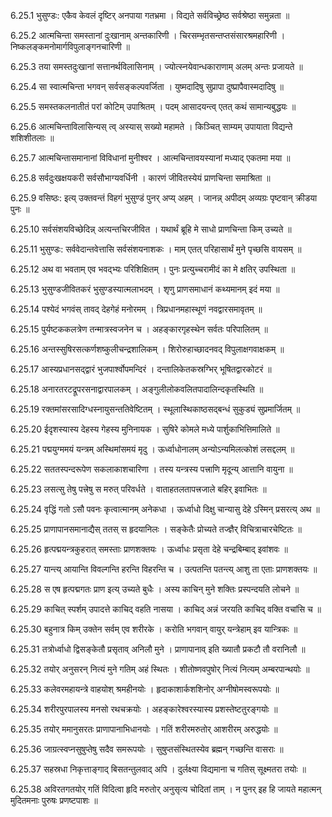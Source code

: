 6.25.1
भुसुण्डः:
एकैव केवलं दृष्टिर् अनपाया गतभ्रमा ।
विद्यते सर्वविच्छ्रेष्ठ सर्वश्रेष्ठा समुन्नता ॥


6.25.2
आत्मचिन्ता समस्तानां दुःखानाम् अन्तकारिणी ।
चिरसम्भृतसन्तप्तसंसारश्रमहारिणी ।
निष्कलङ्कमनोमार्गविपुलाङ्गनचारिणी ॥


6.25.3
तया समस्तदुःखानां सत्तानर्थविलासिनाम् ।
ज्योत्स्नयेवान्धकाराणाम् अलम् अन्तः प्रजायते ॥


6.25.4
सा स्वात्मचिन्ता भगवन् सर्वसङ्कल्पवर्जिता ।
युष्मदादिषु सुप्रापा दुष्प्रापैवास्मदादिषु ॥


6.25.5
समस्तकलनातीतं परां कोटिम् उपाश्रितम् ।
पदम् आसादयन्त्व् एतत् कथं सामान्यबुद्धयः ॥


6.25.6
आत्मचिन्ताविलासिन्यस् त्व् अस्यास् सख्यो महामते ।
किञ्चित् साम्यम् उपायाता विद्यन्ते शशिशीतलाः ॥


6.25.7
आत्मचिन्तासमानानां विविधानां मुनीश्वर ।
आत्मचिन्तावयस्यानां मध्याद् एकतमा मया ॥


6.25.8
सर्वदुःखक्षयकरी सर्वसौभाग्यवर्धिनी ।
कारणं जीवितस्येयं प्राणचिन्ता समाश्रिता ॥


6.25.9
वसिष्ठः:
इत्य् उक्तवन्तं विहगं भुसुण्डं पुनर् अप्य् अहम् ।
जानन्न् अपीदम् अव्यग्रः पृष्टवान् क्रीडया पुनः ॥


6.25.10
सर्वसंशयविच्छेदिन्न् अत्यन्तचिरजीवित ।
यथार्थं ब्रूहि मे साधो प्राणचिन्ता किम् उच्यते ॥


6.25.11
भुसुण्डः:
सर्ववेदान्तवेत्तासि सर्वसंशयनाशकः ।
माम् एतत् परिहासार्थं मुने पृच्छसि वायसम् ॥


6.25.12
अथ वा भवताम् एव भवद्भ्यः परिशिक्षितम् ।
पुनः प्रत्युच्चरामीदं का मे क्षतिर् उपस्थिता ॥


6.25.13
भुसुण्डजीवितकरं भुसुण्डस्यात्मलाभदम् ।
शृणु प्राणसमाधानं कथ्यमानम् इदं मया ॥


6.25.14
पश्येदं भगवंस् तावद् देहगेहं मनोरमम् ।
त्रिप्रधानमहास्थूणं नवद्वारसमावृतम् ॥


6.25.15
पुर्यष्टककलत्रेण तन्मात्रस्वजनेन च ।
अहङ्कारगृहस्थेन सर्वतः परिपालितम् ॥


6.25.16
अन्तस्सुषिरसत्कर्णशष्कुलीचन्द्रशालिकम् ।
शिरोरुहाच्छादनवद् विपुलाक्षगवाक्षकम् ॥


6.25.17
आस्यप्रधानसद्द्वारं भुजपार्श्वोपमन्दिरं ।
दन्तालिकेतकस्रग्भिर् भूषितद्वारकोटरं ॥


6.25.18
अनारतरटद्रूपरसनाद्वारपालकम् ।
अङ्गुलीलोकवलितपादालिन्दकृतस्थिति ॥


6.25.19
रक्तमांसरसादिग्धस्नायुसन्ततिवेष्टितम् ।
स्थूलास्थिकाष्ठसद्बन्धं सुकुड्यं सुप्रमार्जितम् ॥


6.25.20
ईदृशस्यास्य देहस्य गेहस्य मुनिनायक ।
सुषिरे कोमले मध्ये पार्शुकाभित्तिमालिते ॥


6.25.21
पद्मयुग्ममयं यन्त्रम् अस्थिमांसमयं मृदु ।
ऊर्ध्वाधोनालम् अन्योऽन्यमिलत्कोशं लसद्दलम् ॥


6.25.22
सततस्पन्दरूपेण सकलाकाशचारिणा ।
तस्य यन्त्रस्य पत्त्राणि मृदून्य् आत्तानि वायुना ॥


6.25.23
लसत्सु तेषु पत्त्रेषु स मरुत् परिवर्धते ।
वाताहतलतापत्त्रजाले बहिर् इवाभितः ॥


6.25.24
वृद्धिं गतो ऽसौ पवनः कृत्वात्मानम् अनेकधा ।
ऊर्ध्वाधो दिक्षु चान्यासु देहे ऽस्मिन् प्रसरत्य् अथ ॥


6.25.25
प्राणापानसमानाद्यैस् ततस् स हृदयानिलः ।
सङ्केतैः प्रोच्यते तज्ज्ञैर् विचित्राचारचेष्टितः ॥


6.25.26
हृत्पद्मयन्त्रकुहरात् समस्ताः प्राणशक्तयः ।
ऊर्ध्वाधः प्रसृता देहे चन्द्रबिम्बाद् इवांशवः ॥


6.25.27
यान्त्य् आयान्ति विवल्गन्ति हरन्ति विहरन्ति च ।
उत्पतन्ति पतन्त्य् आशु ता एताः प्राणशक्तयः ॥


6.25.28
स एष हृत्पद्मगतः प्राण इत्य् उच्यते बुधैः ।
अस्य काचिन् मुने शक्तिः प्रस्पन्दयति लोचने ॥


6.25.29
काचित् स्पर्शम् उपादत्ते काचिद् वहति नासया ।
काचिद् अन्नं जरयति काचिद् वक्ति वचांसि च ॥


6.25.30
बहुनात्र किम् उक्तेन सर्वम् एव शरीरके ।
करोति भगवान् वायुर् यन्त्रेहाम् इव यान्त्रिकः ॥


6.25.31
तत्रोर्ध्वाधो द्विसङ्केतौ प्रसृताव् अनिलौ मुने ।
प्राणापानाव् इति ख्यातौ प्रकटौ तौ वरानिलौ ॥


6.25.32
तयोर् अनुसरन् नित्यं मुने गतिम् अहं स्थितः ।
शीतोष्णवपुषोर् नित्यं नित्यम् अम्बरपान्थयोः ॥


6.25.33
कलेवरमहायन्त्रे वाहयोश् श्रमहीनयोः ।
हृदाकाशार्कशशिनोर् अग्नीषोमस्वरूपयोः ॥


6.25.34
शरीरपुरपालस्य मनसो रथचक्रयोः ।
अहङ्कारेश्वरस्यास्य प्रशस्तेष्टतुरङ्गयोः ॥


6.25.35
तयोर् ममानुसरतः प्राणापानाभिधानयोः ।
गतिं शरीरमरुतोर् आशरीरम् अरुद्धयोः ॥


6.25.36
जाग्रत्स्वप्नसुषुप्तेषु सदैव समरूपयोः ।
सुषुप्तसंस्थितस्येव ब्रह्मन् गच्छन्ति वासराः ॥


6.25.37
सहस्रधा निकृत्ताङ्गाद् बिसतन्तुलवाद् अपि ।
दुर्लक्ष्या विद्यमाना च गतिस् सूक्ष्मतरा तयोः ॥


6.25.38
अविरतगतयोर् गतिं विदित्वा हृदि मरुतोर् अनुसृत्य चोदितां ताम् ।
न पुनर् इह हि जायते महात्मन् मुदितमनाः पुरुषः प्रणष्टपाशः ॥

